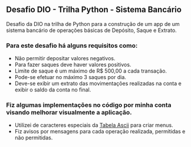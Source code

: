 ## Desafio DIO - Trilha Python - Sistema Bancário

Desafio da DIO na trilha de Python para a construção de um app de um sistema bancário de operações básicas de Depósito, Saque e Extrato.

### Para este desafio há alguns requisitos como:

- Não permitir depositar valores negativos.
- Para fazer saques deve haver valores positivos.
- Limite de saque é um máximo de R$ 500,00 a cada transação.
- Pode-se efetuar no máximo 3 saques por dia.
- Deve-se exibir um extrato das movimentações realizadas na conta
e exibir o saldo da conta no final.

### Fiz algumas implementações no código por minha conta visando melhorar visualmente a aplicação.
- Utilizei de caracteres especiais da [Tabela Ascii](https://d1v9pyzt136u2g.cloudfront.net/blog/wp-content/uploads/2021/12/17110601/Ascii_table-1.png) para criar menus.
- Fiz avisos por mensagens para cada operação realizada, permitidas e não permitidas.